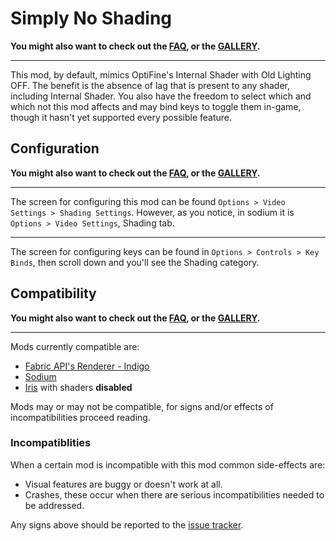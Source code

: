# Simply No Shading

**You might also want to check out the [FAQ](FAQ.md), or the [GALLERY](GALLERY.md).**

---

This mod, by default, mimics OptiFine's Internal Shader with Old Lighting OFF. The benefit is the absence of lag that is present to any shader, including Internal Shader. You also have the freedom to select which and which not this mod affects and may bind keys to toggle them in-game, though it hasn't yet supported every possible feature.

## Configuration

**You might also want to check out the [FAQ](FAQ.md), or the [GALLERY](GALLERY.md).**

---

The screen for configuring this mod can be found `Options > Video Settings > Shading Settings`. However, as you notice, in sodium it is `Options > Video Settings`, Shading tab.

---

The screen for configuring keys can be found in `Options > Controls > Key Binds`, then scroll down and you'll see the Shading category.

## Compatibility

**You might also want to check out the [FAQ](FAQ.md), or the [GALLERY](GALLERY.md).**

---

Mods currently compatible are:

 - [Fabric API's Renderer - Indigo](https://github.com/FabricMC/fabric)
 - [Sodium](https://github.com/CaffeineMC/sodium-fabric)
 - [Iris](https://github.com/IrisShaders/Iris) with shaders **disabled**

Mods may or may not be compatible, for signs and/or effects of incompatibilities proceed reading.

### Incompatiblities

When a certain mod is incompatible with this mod common side-effects are:

 - Visual features are buggy or doesn't work at all.
 - Crashes, these occur when there are serious incompatibilities needed to be addressed.

Any signs above should be reported to the [issue tracker](https://github.com/StartsMercury/simply-no-shading/issues).

